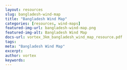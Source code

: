```yaml
---
layout: resources
slug: bangladesh-wind-map
title: "Bangladesh Wind Map"
categories: [resources, wind-maps]
featured-img-url: bangladesh-wind-map.png
featured-img-alt: Bangladesh Wind Map
docs-url: vortex_3km_bangladesh_wind_map_resource.pdf
tags:
meta: "Bangladesh Wind Map"
excerpt: 
author: vortex
keywords: 
---
```

